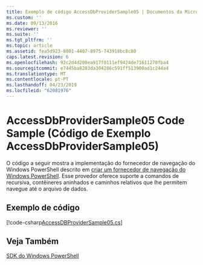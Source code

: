 ```yaml
---
title: Exemplo de código AccessDbProviderSample05 | Documentos da Microsoft
ms.custom: ''
ms.date: 09/13/2016
ms.reviewer: ''
ms.suite: ''
ms.tgt_pltfrm: ''
ms.topic: article
ms.assetid: fea5d923-8001-4407-8975-743918bc8c80
caps.latest.revision: 6
ms.openlocfilehash: 92c2d4d200ea917f0111ef9424de71611270fba4
ms.sourcegitcommit: e7445ba8203da304286c591ff513900ad1c244a4
ms.translationtype: MT
ms.contentlocale: pt-PT
ms.lasthandoff: 04/23/2019
ms.locfileid: "62081976"
---
```

# <a name="accessdbprovidersample05-code-sample"></a>AccessDbProviderSample05 Code Sample (Código de Exemplo AccessDbProviderSample05)

O código a seguir mostra a implementação do fornecedor de navegação do Windows PowerShell descrito em [criar um fornecedor de navegação do Windows PowerShell](./creating-a-windows-powershell-navigation-provider.md). Esse provedor oferece suporte a comandos de recursiva, contêineres aninhados e caminhos relativos que lhe permitem navegue até o arquivo de dados.

## <a name="code-sample"></a>Exemplo de código

[!code-csharp[AccessDBProviderSample05.cs](../../powershell-sdk-samples/SDK-2.0/csharp/AccessDBProviderSample05/AccessDBProviderSample05.cs#L11-L1960 "AccessDBProviderSample05.cs")]

## <a name="see-also"></a>Veja Também

[SDK do Windows PowerShell](../windows-powershell-reference.md)